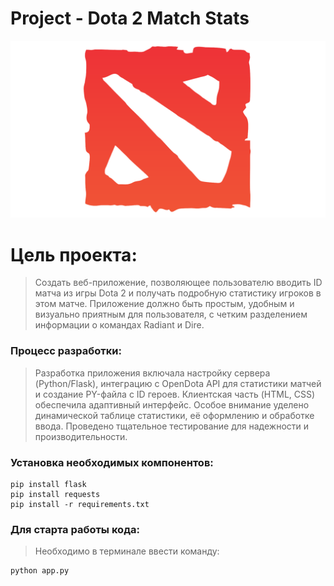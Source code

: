 # Project - Dota 2 Match Stats

![alt text](https://github.com/fokkieau/Project/blob/main/static/images/dota2-icon.png)

# Цель проекта:
>Создать веб-приложение, позволяющее пользователю вводить ID матча из игры Dota 2 и получать подробную статистику игроков в этом матче. Приложение должно быть простым, удобным и визуально приятным для пользователя, с четким разделением информации о командах Radiant и Dire.


### Процесс разработки:
>Разработка приложения включала настройку сервера (Python/Flask), интеграцию с OpenDota API для статистики матчей и создание PY-файла с ID героев. Клиентская часть (HTML, CSS) обеспечила адаптивный интерфейс. Особое внимание уделено динамической таблице статистики, её оформлению и обработке ввода. Проведено тщательное тестирование для надежности и производительности.


### Установка необходимых компонентов:
```
pip install flask
pip install requests
pip install -r requirements.txt
```


### Для старта работы кода:
>Необходимо в терминале ввести команду:
```
python app.py
```
